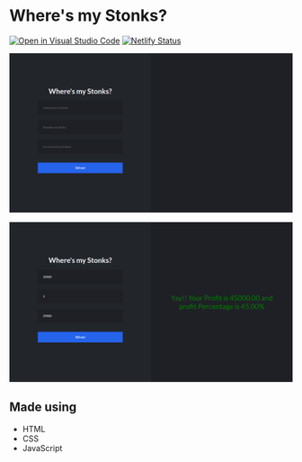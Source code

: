 # Where's my Stonks?

[![Open in Visual Studio Code](https://open.vscode.dev/badges/open-in-vscode.svg)](https://open.vscode.dev/codingwolf-at/where-s-my-stonks) 
[![Netlify Status](https://api.netlify.com/api/v1/badges/73bf6b2a-5220-444c-bcbe-f38a3ae6bd69/deploy-status)](https://app.netlify.com/sites/where-s-my-stonks/deploys)

![Screenshot](img/screenshot-zero.png)

![Screenshot](img/screenshot.png)

## Made using

- HTML
- CSS
- JavaScript
  